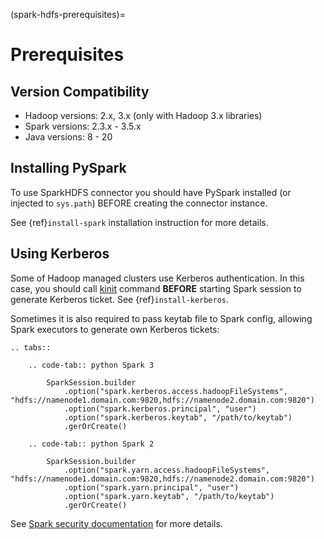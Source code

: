 (spark-hdfs-prerequisites)=

# Prerequisites

## Version Compatibility

- Hadoop versions: 2.x, 3.x (only with Hadoop 3.x libraries)
- Spark versions: 2.3.x - 3.5.x
- Java versions: 8 - 20

## Installing PySpark

To use SparkHDFS connector you should have PySpark installed (or injected to `sys.path`)
BEFORE creating the connector instance.

See {ref}`install-spark` installation instruction for more details.

## Using Kerberos

Some of Hadoop managed clusters use Kerberos authentication. In this case, you should call [kinit](https://web.mit.edu/kerberos/krb5-1.12/doc/user/user_commands/kinit.html) command
**BEFORE** starting Spark session to generate Kerberos ticket. See {ref}`install-kerberos`.

Sometimes it is also required to pass keytab file to Spark config, allowing Spark executors to generate own Kerberos tickets:

```{eval-rst}
.. tabs::

    .. code-tab:: python Spark 3

        SparkSession.builder
            .option("spark.kerberos.access.hadoopFileSystems", "hdfs://namenode1.domain.com:9820,hdfs://namenode2.domain.com:9820")
            .option("spark.kerberos.principal", "user")
            .option("spark.kerberos.keytab", "/path/to/keytab")
            .gerOrCreate()

    .. code-tab:: python Spark 2

        SparkSession.builder
            .option("spark.yarn.access.hadoopFileSystems", "hdfs://namenode1.domain.com:9820,hdfs://namenode2.domain.com:9820")
            .option("spark.yarn.principal", "user")
            .option("spark.yarn.keytab", "/path/to/keytab")
            .gerOrCreate()
```

See [Spark security documentation](https://spark.apache.org/docs/latest/security.html#kerberos)
for more details.

